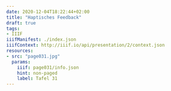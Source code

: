 ```yaml
---
date: 2020-12-04T18:22:44+02:00
title: "Haptisches Feedback"
draft: true
tags:
- IIIF
iiifManifest: ./index.json
iiifContext: http://iiif.io/api/presentation/2/context.json
resources:
- src: "page031.jpg"
  params:
    iiif: page031/info.json
    hint: non-paged
    label: Tafel 31
---
```

